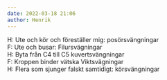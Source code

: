 ```yaml
---
date: 2022-03-18 21:06
author: Henrik
---
```

H: Ute och kör och föreställer mig:  posörsvängningar   
F: Ute och busar: Filursvägningar   
H: Byta från C4 till C5 kuvertsvängningar   
F: Kroppen binder vätska Viktsvägningar   
H: Flera som sjunger falskt samtidigt: körsvängningar   
